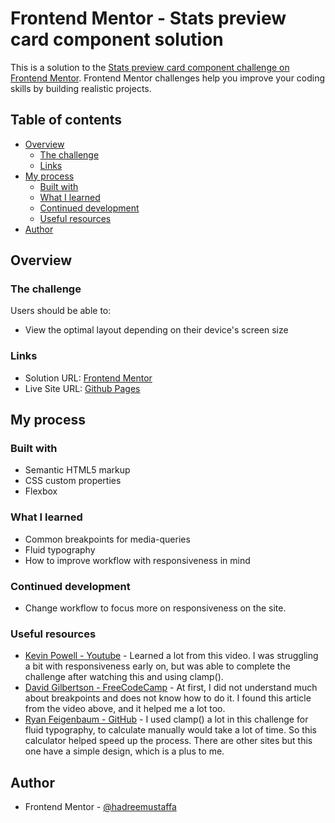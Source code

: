 # Frontend Mentor - Stats preview card component solution

This is a solution to the [Stats preview card component challenge on Frontend Mentor](https://www.frontendmentor.io/challenges/stats-preview-card-component-8JqbgoU62). Frontend Mentor challenges help you improve your coding skills by building realistic projects.

## Table of contents

- [Overview](#overview)
  - [The challenge](#the-challenge)
  - [Links](#links)
- [My process](#my-process)
  - [Built with](#built-with)
  - [What I learned](#what-i-learned)
  - [Continued development](#continued-development)
  - [Useful resources](#useful-resources)
- [Author](#author)

## Overview

### The challenge

Users should be able to:

- View the optimal layout depending on their device's screen size

### Links

- Solution URL: [Frontend Mentor](https://www.frontendmentor.io/solutions/stats-preview-card-component-using-flexbox-fqal0BrOtO)
- Live Site URL: [Github Pages](https://hadreemustaffa.github.io/stats-preview-card/)

## My process

### Built with

- Semantic HTML5 markup
- CSS custom properties
- Flexbox

### What I learned

- Common breakpoints for media-queries
- Fluid typography
- How to improve workflow with responsiveness in mind

### Continued development

- Change workflow to focus more on responsiveness on the site.

### Useful resources

- [Kevin Powell - Youtube](https://www.youtube.com/watch?v=VQraviuwbzU) - Learned a lot from this video. I was struggling a bit with responsiveness early on, but was able to complete the challenge after watching this and using clamp().
- [David Gilbertson - FreeCodeCamp](https://www.freecodecamp.org/news/the-100-correct-way-to-do-css-breakpoints-88d6a5ba1862/) - At first, I did not understand much about breakpoints and does not know how to do it. I found this article from the video above, and it helped me a lot too.
- [Ryan Feigenbaum - GitHub](https://royalfig.github.io/fluid-typography-calculator/) - I used clamp() a lot in this challenge for fluid typography, to calculate manually would take a lot of time. So this calculator helped speed up the process. There are other sites but this one have a simple design, which is a plus to me.

## Author

- Frontend Mentor - [@hadreemustaffa](https://www.frontendmentor.io/profile/hadreemustaffa)
